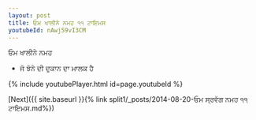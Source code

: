 ```yaml
---
layout: post
title: ਓਮ ਖਾਲੀਨੇ ਨਮਹ ੧੧ ਟਾਇਮਸ
youtubeId: nAwj59vI3CM
---
```

 
 
 ਓਮ ਖਾਲੀਨੇ ਨਮਹ  
 
 -  ਜੋ ਝੋਨੇ ਦੀ ਦੁਕਾਨ ਦਾ ਮਾਲਕ ਹੈ 
 
  
 
  
 
 
 
 
 
 


{% include youtubePlayer.html id=page.youtubeId %}
 
[Next]({{ site.baseurl }}{% link  split1/_posts/2014-08-20-ਓਮ ਸ੍ਰਵੱਗ ਨਮਹ ੧੧ ਟਾਇਮਸ.md%})
 
